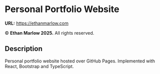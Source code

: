 # Personal Portfolio Website

**URL:** https://ethanmarlow.com

&copy; **Ethan Marlow 2025.** All rights reserved.

## Description
Personal portfolio website hosted over GitHub Pages. Implemented with React, Bootstrap and TypeScript.
